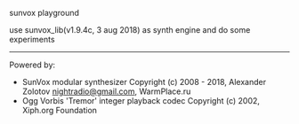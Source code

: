 sunvox playground

use sunvox_lib(v1.9.4c, 3 aug 2018) as synth engine and do some experiments



-----------------------------------------------------------------------------------

Powered by:
 * SunVox modular synthesizer
   Copyright (c) 2008 - 2018, Alexander Zolotov <nightradio@gmail.com>, WarmPlace.ru
 * Ogg Vorbis 'Tremor' integer playback codec
   Copyright (c) 2002, Xiph.org Foundation

